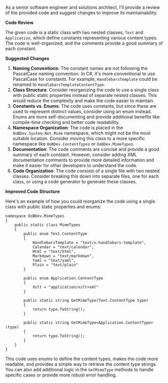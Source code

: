 As a senior software engineer and solutions architect, I'll provide a review of the provided code and suggest changes to improve its maintainability.

**Code Review**

The given code is a static class with two nested classes, `Text` and `Application`, which define constants representing various content types. The code is well-organized, and the comments provide a good summary of each constant.

**Suggested Changes**

1. **Naming Conventions**:
The constant names are not following the PascalCase naming convention. In C#, it's more conventional to use PascalCase for constants. For example, `HandlebarsTemplate` could be renamed to `HandlebarsTemplateContentType`.
2. **Class Structure**:
Consider reorganizing the code to use a single class with public static properties instead of separate nested classes. This would reduce the complexity and make the code easier to maintain.
3. **Constants vs. Enums**:
The code uses constants, but since these are used to represent distinct values, consider using an enum instead. Enums are more self-documenting and provide additional benefits like compile-time checking and better code readability.
4. **Namespace Organization**:
The code is placed in the `OoBDev.System.Net.Mime` namespace, which might not be the most suitable location. Consider moving this class to a more specific namespace like `OoBDev.ContentTypes` or `OoBDev.MimeTypes`.
5. **Documentation**:
The code comments are concise and provide a good summary of each constant. However, consider adding XML documentation comments to provide more detailed information and make it easier for other developers to understand the code.
6. **Code Organization**:
The code consists of a single file with two nested classes. Consider breaking this down into separate files, one for each class, or using a code generator to generate these classes.

**Improved Code Structure**

Here's an example of how you could reorganize the code using a single class with public static properties and enums:
```
namespace OoBDev.MimeTypes
{
    public static class MimeTypes
    {
        public enum Text.ContentType
        {
            HandlebarsTemplate = "text/x-handlebars-template",
            Calendar = "text/calendar",
            Html = "text/html",
            Markdown = "text/markdown",
            Yaml = "text/yaml",
            Plain = "text/plain"
        }

        public enum Application.ContentType
        {
            Xslt = "application/xslt+xml"
        }

        public static string GetMimeType(Text.ContentType type)
        {
            return type.ToString();
        }

        public static string GetMimeType<Application.ContentType>(type)
        {
            return type.ToString();
        }
    }
}
```
This code uses enums to define the content types, makes the code more readable, and provides a simple way to retrieve the content type strings. You can also add additional logic in the `GetMimeType` methods to handle specific cases or provide more robust error handling.